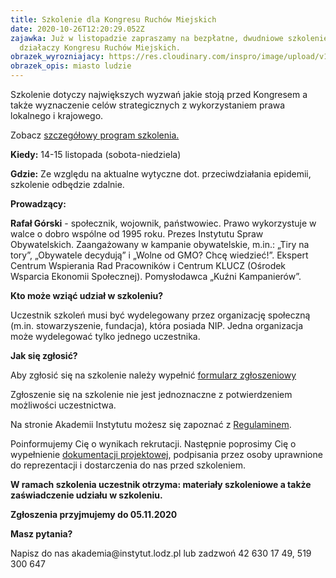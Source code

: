 ```yaml
---
title: Szkolenie dla Kongresu Ruchów Miejskich
date: 2020-10-26T12:20:29.052Z
zajawka: Już w listopadzie zapraszamy na bezpłatne, dwudniowe szkolenie
  działaczy Kongresu Ruchów Miejskich.
obrazek_wyrozniajacy: https://res.cloudinary.com/inspro/image/upload/v1603714800/aiso/Zdj%C4%99cia%20szkolenia/Br%C4%85zowy_Vintage_Zdj%C4%99cie_Kola%C5%BC_Post_na_Facebooku768x460.jpg
obrazek_opis: miasto ludzie
---
```

Szkolenie dotyczy największych wyzwań jakie stoją przed Kongresem a także wyznaczenie celów strategicznych z wykorzystaniem prawa lokalnego i krajowego.

Zobacz [szczegółowy program szkolenia.](https://res.cloudinary.com/inspro/image/upload/v1603715305/aiso/Program_Akademia_KRM.pdf)

**Kiedy:** 14-15 listopada (sobota-niedziela)

**Gdzie:** Ze względu na aktualne wytyczne dot. przeciwdziałania epidemii, szkolenie odbędzie zdalnie.

**Prowadzący:** 

**Rafał Górski** - społecznik, wojownik, państwowiec. Prawo wykorzystuje w walce o dobro wspólne od 1995 roku. Prezes Instytutu Spraw Obywatelskich. Zaangażowany w kampanie obywatelskie, m.in.: „Tiry na tory”, „Obywatele decydują” i „Wolne od GMO? Chcę wiedzieć!”. Ekspert Centrum Wspierania Rad Pracowników i Centrum KLUCZ (Ośrodek Wsparcia Ekonomii Społecznej). Pomysłodawca „Kuźni Kampanierów”.

**Kto może wziąć udział w szkoleniu?**

Uczestnik szkoleń musi być wydelegowany przez organizację społeczną (m.in. stowarzyszenie, fundacja), która posiada NIP. Jedna organizacja może wydelegować tylko jednego uczestnika.

**Jak się zgłosić?**

Aby zgłosić się na szkolenie należy wypełnić [formularz zgłoszeniowy ](https://forms.gle/QDVnGAVcfetC9gTW8)

Zgłoszenie się na szkolenie nie jest jednoznaczne z potwierdzeniem możliwości uczestnictwa.

Na stronie Akademii Instytutu możesz się zapoznać z [Regulaminem](https://res.cloudinary.com/inspro/raw/upload/v1601120217/aiso/regulamin_z_zalacznikami.zip).

Poinformujemy Cię o wynikach rekrutacji. Następnie poprosimy Cię o wypełnienie [dokumentacji projektowej](https://res.cloudinary.com/inspro/raw/upload/v1595492482/aiso/dokumenty_przystapienia_do_projektu.zip), podpisania przez osoby uprawnione do reprezentacji i dostarczenia do nas przed szkoleniem.

**W ramach szkolenia uczestnik otrzyma: materiały szkoleniowe a także zaświadczenie udziału w szkoleniu.** 

**Zgłoszenia przyjmujemy do 05.11.2020**

**Masz pytania?**

Napisz do nas &#97;&#107;a&#100;&#101;&#109;i&#97;&#64;&#105;nstyt&#117;&#116;.&#108;&#111;&#100;&#122;.pl lub zadzwoń 42 630 17 49, 519 300 647